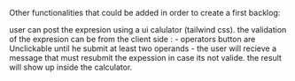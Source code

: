 Other functionalities that could be added in order to create a first backlog:

user can post the expresion using a ui calulator (tailwind css).
the validation of the expresion can be from the client side :
	- operators button are Unclickable until he submit at least two operands
	- the user will recieve a message that must resubmit the expession in case its not valide.
the result will show up inside the calculator.
